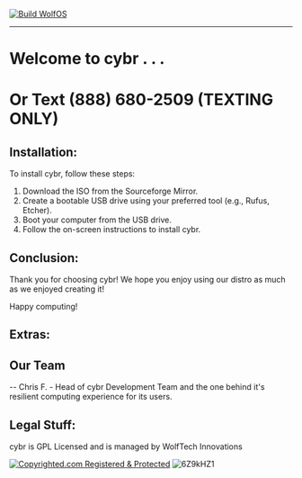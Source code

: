 [![Build WolfOS](https://github.com/WolfTech-Innovations/WolfOS/actions/workflows/build.yaml/badge.svg)](https://github.com/WolfTech-Innovations/WolfOS/actions/workflows/build.yaml)
___
# Welcome to cybr . . .
# Or Text (888) 680-2509 (TEXTING ONLY)

## Installation:

To install cybr, follow these steps:

1. Download the ISO from the Sourceforge Mirror.
2. Create a bootable USB drive using your preferred tool (e.g., Rufus, Etcher).
3. Boot your computer from the USB drive.
4. Follow the on-screen instructions to install cybr.

## Conclusion:

Thank you for choosing cybr! We hope you enjoy using our distro as much as we enjoyed creating it!

Happy computing!

## Extras: 

## Our Team

-- Chris F. - Head of cybr Development Team and the one behind it's resilient computing experience for its users.

## Legal Stuff:

cybr is GPL Licensed and is managed by WolfTech Innovations

[![Copyrighted.com Registered & Protected](https://static.copyrighted.com/badges/125x75/04.png)](https://app.copyrighted.com/work/GW0cSbajaE2ZDg9X "Copyrighted.com Registered & Protected")
![6Z9kHZ1](https://github.com/user-attachments/assets/44eeeff3-821d-4066-9933-9323d284a394)
